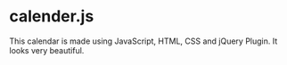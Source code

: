 # calender.js
This calendar is made using JavaScript, HTML, CSS and jQuery Plugin. It looks very beautiful.
